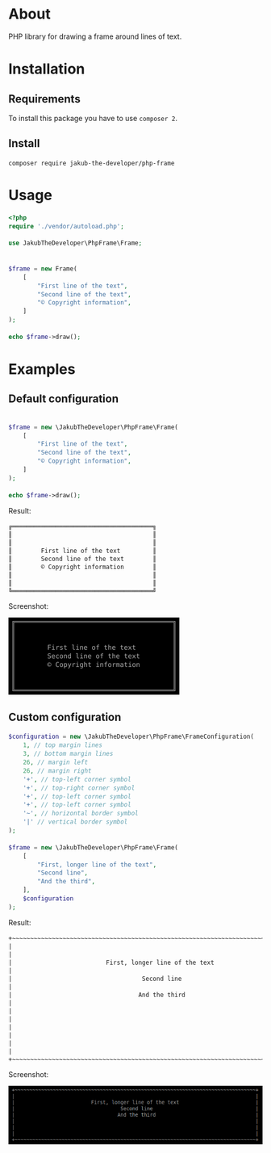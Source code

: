 # About

PHP library for drawing a frame around lines of text. 

# Installation

## Requirements
To install this package you have to use `composer 2`.

## Install
```shell
composer require jakub-the-developer/php-frame
```

# Usage

```php
<?php
require './vendor/autoload.php';

use JakubTheDeveloper\PhpFrame\Frame;


$frame = new Frame(
    [
        "First line of the text",
        "Second line of the text",
        "© Copyright information",
    ]
);

echo $frame->draw();
```

# Examples

## Default configuration
```php

$frame = new \JakubTheDeveloper\PhpFrame\Frame(
    [
        "First line of the text",
        "Second line of the text",
        "© Copyright information",
    ]
);

echo $frame->draw();
```

Result:

```shell
╔═══════════════════════════════════════╗
║                                       ║
║                                       ║
║        First line of the text         ║
║        Second line of the text        ║
║        © Copyright information        ║
║                                       ║
║                                       ║
╚═══════════════════════════════════════╝
```

Screenshot:

![PhpFrame - Console output - first example](screenshots/1.png)

## Custom configuration

```php
$configuration = new \JakubTheDeveloper\PhpFrame\FrameConfiguration(
    1, // top margin lines
    3, // bottom margin lines
    26, // margin left
    26, // margin right
    '+', // top-left corner symbol
    '+', // top-right corner symbol
    '+', // top-left corner symbol
    '+', // top-left corner symbol
    '~', // horizontal border symbol
    '|' // vertical border symbol
);

$frame = new \JakubTheDeveloper\PhpFrame\Frame(
    [
        "First, longer line of the text",
        "Second line",
        "And the third",
    ],
    $configuration
);
```

Result:

```shell
+~~~~~~~~~~~~~~~~~~~~~~~~~~~~~~~~~~~~~~~~~~~~~~~~~~~~~~~~~~~~~~~~~~~~~~~~~~~~~~~~~~+
|                                                                                  |
|                          First, longer line of the text                          |
|                                    Second line                                   |
|                                   And the third                                  |
|                                                                                  |
|                                                                                  |
|                                                                                  |
+~~~~~~~~~~~~~~~~~~~~~~~~~~~~~~~~~~~~~~~~~~~~~~~~~~~~~~~~~~~~~~~~~~~~~~~~~~~~~~~~~~+
```

Screenshot:

![PhpFrame - Console output - second example](screenshots/2.png)
